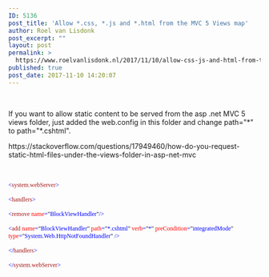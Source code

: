 ```yaml
---
ID: 5136
post_title: 'Allow *.css, *.js and *.html from the MVC 5 Views map'
author: Roel van Lisdonk
post_excerpt: ""
layout: post
permalink: >
  https://www.roelvanlisdonk.nl/2017/11/10/allow-css-js-and-html-from-the-mvc-5-views-map/
published: true
post_date: 2017-11-10 14:20:07
---
```

<p>
 </p><p>If you want to allow static content to be served from the asp .net MVC 5 views folder, just added the web.config in this folder and change path="*" to path="*.cshtml".
</p><p>https://stackoverflow.com/questions/17949460/how-do-you-request-static-html-files-under-the-views-folder-in-asp-net-mvc
</p><p>
 </p><p><span style="color:blue; font-family:Consolas; font-size:9pt">  &lt;<span style="color:#a31515">system.webServer<span style="color:blue">&gt;<span style="color:black">
					</span></span></span></span></p><p><span style="color:blue; font-family:Consolas; font-size:9pt">    &lt;<span style="color:#a31515">handlers<span style="color:blue">&gt;<span style="color:black">
					</span></span></span></span></p><p><span style="color:blue; font-family:Consolas; font-size:9pt">      &lt;<span style="color:#a31515">remove<span style="color:blue">
					<span style="color:red">name<span style="color:blue">=<span style="color:black">"<span style="color:blue">BlockViewHandler<span style="color:black">"<span style="color:blue">/&gt;<span style="color:black">
											</span></span></span></span></span></span></span></span></span></span></p><p><span style="color:blue; font-family:Consolas; font-size:9pt">      &lt;<span style="color:#a31515">add<span style="color:blue">
					<span style="color:red">name<span style="color:blue">=<span style="color:black">"<span style="color:blue">BlockViewHandler<span style="color:black">"<span style="color:blue">
											<span style="color:red">path<span style="color:blue">=<span style="color:black">"<span style="color:blue">*.cshtml<span style="color:black">"<span style="color:blue">
																	<span style="color:red">verb<span style="color:blue">=<span style="color:black">"<span style="color:blue">*<span style="color:black">"<span style="color:blue">
																							<span style="color:red">preCondition<span style="color:blue">=<span style="color:black">"<span style="color:blue">integratedMode<span style="color:black">"<span style="color:blue">
																													<span style="color:red">type<span style="color:blue">=<span style="color:black">"<span style="color:blue">System.Web.HttpNotFoundHandler<span style="color:black">"<span style="color:blue"> /&gt;<span style="color:black">
																																			</span></span></span></span></span></span></span></span></span></span></span></span></span></span></span></span></span></span></span></span></span></span></span></span></span></span></span></span></span></span></span></span></span></span></p><p><span style="color:blue; font-family:Consolas; font-size:9pt">    &lt;/<span style="color:#a31515">handlers<span style="color:blue">&gt;<span style="color:black">
					</span></span></span></span></p><p><span style="color:blue; font-family:Consolas; font-size:9pt">  &lt;/<span style="color:#a31515">system.webServer<span style="color:blue">&gt;</span></span></span></p>